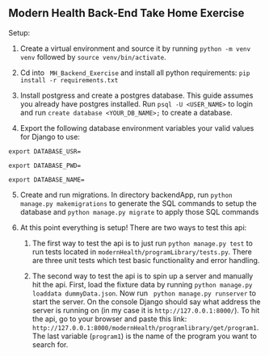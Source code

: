 ## Modern Health Back-End Take Home Exercise

Setup: 

1. Create a virtual environment and source it by running `python -m venv venv` followed by `source venv/bin/activate`.

2. Cd into ` MH_Backend_Exercise` and install all python requirements: `pip install -r requirements.txt`

3. Install postgress and create a postgres database. This guide assumes you already have postgres installed.  Run `psql -U <USER_NAME>` to login and run `create database <YOUR_DB_NAME>;` to create a database. 

4. Export the following database environment variables your valid values for Django to use: 

 `export DATABASE_USR=`

 `export DATABASE_PWD=`

 `export DATABASE_NAME=`


5. Create and run migrations. In directory backendApp, run `python manage.py makemigrations` to generate the SQL commands to setup the database and `python manage.py migrate` to apply those SQL commands

6. At this point everything is setup! There are two ways to test this api: 

    1. The first way to test the api is to just run `python manage.py test` to run tests located in `modernHealth/programLibrary/tests.py`. There are three unit tests which test basic functionality and error handling. 

    2.  The second way to test the api is to spin up a server and manually hit the api. First, load the fixture data by running `python manage.py loaddata dummyData.json`. Now run ` python manage.py runserver` to start the server. On the console Django should say what address the server is running on (in my case it is `http://127.0.0.1:8000/`). To hit the api, go to your browser and paste this link:  `http://127.0.0.1:8000/modernHealth/programlibrary/get/program1`. The last variable (`program1`) is the name of the program you want to search for.  